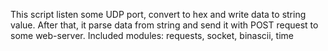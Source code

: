 This script listen some UDP port, convert to hex and write data to string value. After that, it parse data from string and send it with POST request to some web-server.
Included modules: requests, socket, binascii, time
